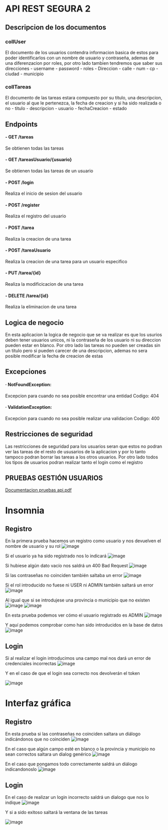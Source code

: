 ﻿# API REST SEGURA 2

## Descripcion de los documentos 
### collUser
El documento de los usuarios contendra informacion basica de estos para poder identificarlos con un nombre de usuario y contraseña, ademas de una diferenzacion por roles, por otro lado tambien tendremos que saber sus direcciones
    - username
    - password
    - roles
    - Direccion
        - calle
        - num
        - cp
        - ciudad
        - municipio
### collTareas
El documento de las tareas estara compuesto por su titulo, una descripcion, el usuario al que le pertenezca, la fecha de creacion y si ha sido realizada o no
    - titulo
    - descripcion
    - usuario
    - fechaCreacion
    - estado

## Endpoints

#### - GET /tareas
Se obtienen todas las tareas

#### - GET /tareasUsuario/{usuario}
Se obtienen todas las tareas de un usuario

#### - POST /login
Realiza el inicio de sesion del usuario

#### - POST /register
Realiza el registro del usuario

#### - POST /tarea
Realiza la creacion de una tarea

#### - POST /tareaUsuario
Realiza la creacion de una tarea para un usuario especifico

#### - PUT /tarea/{id}
Realiza la modificicacion de una tarea

#### - DELETE /tarea/{id}
Realiza la eliminacion de una tarea

## Logica de negocio 
En esta aplicacion la logica de negocio que se va realizar es que los usurios deben tener usuarios unicos, ni la contraseña de los usuario ni su direccion pueden estar en blanco.
Por otro lado las tareas no pueden ser creadas sin un titulo pero si pueden carecer de una descripcion, ademas no sera posible modificar la fecha de creacion de estas
## Excepciones
#### · NotFoundException:
Excepcion para cuando no sea posible encontrar una entidad Codigo: 404

#### · ValidationException: 
Excepcion para cuando no sea posible realizar una validacion Codigo: 400

## Restricciones de seguridad
Las restricciones de seguridad para los usuarios seran que estos no podran ver las tareas de el resto de ususarios de la aplicacion y por lo tanto tampoco podran borrar las tareas a los otros usuarios.
Por otro lado todos los tipos de usuarios podran realizar tanto el login como el registro

## PRUEBAS GESTIÓN USUARIOS
[Documentacion pruebas api.pdf](https://github.com/user-attachments/files/18913810/Documentacion.pruebas.api.pdf)
# Insomnia

## Registro

En la primera prueba hacemos un registro como usuario y nos devuelven el nombre de usuario y su rol
![image](https://github.com/user-attachments/assets/85b92db9-6536-40e3-bbb8-32298a662a9c)

Si el usuario ya ha sido registrado nos lo indicará
![image](https://github.com/user-attachments/assets/f649be38-ee55-4f2c-ae72-9cd0b6606919)

Si hubiese algún dato vacío nos saldrá un 400 Bad Request
![image](https://github.com/user-attachments/assets/5fd455e4-ffcd-495f-a744-266d5f87f24f)

Si las contraseñas no coinciden también saltaba un error
![image](https://github.com/user-attachments/assets/d34b3268-8d61-461d-a878-20b9fc220427)


Si el rol introducido no fuese ni USER ni ADMIN también saltará un error
![image](https://github.com/user-attachments/assets/77c68110-fa7b-41a3-b668-72f9fefae8fc)

Al igual que si se introdujese una provincia o municipio que no existen
![image](https://github.com/user-attachments/assets/6c7a1379-76d6-4ed7-ad30-3180f300c1c3)
![image](https://github.com/user-attachments/assets/a18a9bbd-a033-46b9-86b3-e635dc384942)


En esta prueba podemos ver cómo el usuario registrado es ADMIN
![image](https://github.com/user-attachments/assets/fab754fc-5dca-4851-af04-e3e396ec9331)


Y aquí podemos comprobar como han sido introducidos en la base de datos
![image](https://github.com/user-attachments/assets/a98bd751-9312-4684-aa65-09a5e29fda8b)

## Login

Si al realizar el login introducimos una campo mal nos dará un error de credenciales incorrectas
![image](https://github.com/user-attachments/assets/e4326824-7e8d-450a-accb-d08e81ac3e1f)


Y en el caso de que el login sea correcto nos devolverán el token

![image](https://github.com/user-attachments/assets/c0a2741e-5e5a-4268-8643-a2036feb1066)

# Interfaz gráfica

## Registro

En esta prueba si las contraseñas no coinciden saltara un diálogo indicándonos que no coinciden
![image](https://github.com/user-attachments/assets/042ab21d-c434-408d-8d25-f1b755d8b669)



En el caso que algún campo esté en blanco o la provincia y municipio no sean correctos saltara un dialog genérico
![image](https://github.com/user-attachments/assets/585409cd-76c2-467b-ae6a-ffa8cb55dce6)


En el caso que pongamos todo correctamente saldrá un diálogo indicandonoslo
![image](https://github.com/user-attachments/assets/d6e455c2-a010-40ee-80a5-2f91896a0c85)


## Login

En el caso de realizar un login incorrecto saldrá un dialogo que nos lo indique
![image](https://github.com/user-attachments/assets/fe73f07d-0c8f-440a-9385-bf04167fb551)

Y si a sido exitoso saltará la ventana de las tareas

![image](https://github.com/user-attachments/assets/6df54f05-88aa-4c49-8d81-7b09e503596e)




